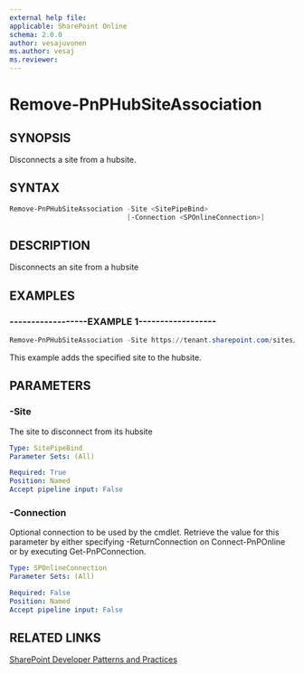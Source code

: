 ```yaml
---
external help file:
applicable: SharePoint Online
schema: 2.0.0
author: vesajuvonen
ms.author: vesaj
ms.reviewer:
---
```

# Remove-PnPHubSiteAssociation

## SYNOPSIS
Disconnects a site from a hubsite.

## SYNTAX 

```powershell
Remove-PnPHubSiteAssociation -Site <SitePipeBind>
                             [-Connection <SPOnlineConnection>]
```

## DESCRIPTION
Disconnects an site from a hubsite

## EXAMPLES

### ------------------EXAMPLE 1------------------
```powershell
Remove-PnPHubSiteAssociation -Site https://tenant.sharepoint.com/sites/mysite
```

This example adds the specified site to the hubsite.

## PARAMETERS

### -Site
The site to disconnect from its hubsite

```yaml
Type: SitePipeBind
Parameter Sets: (All)

Required: True
Position: Named
Accept pipeline input: False
```

### -Connection
Optional connection to be used by the cmdlet. Retrieve the value for this parameter by either specifying -ReturnConnection on Connect-PnPOnline or by executing Get-PnPConnection.

```yaml
Type: SPOnlineConnection
Parameter Sets: (All)

Required: False
Position: Named
Accept pipeline input: False
```

## RELATED LINKS

[SharePoint Developer Patterns and Practices](https://aka.ms/sppnp)
